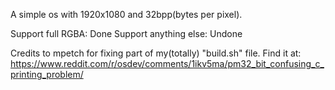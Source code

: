 A simple os with 1920x1080 and 32bpp(bytes per pixel).

Support full RGBA: Done
Support anything else: Undone

Credits to mpetch for fixing part of my(totally) "build.sh" file. Find it at: https://www.reddit.com/r/osdev/comments/1ikv5ma/pm32_bit_confusing_c_printing_problem/
